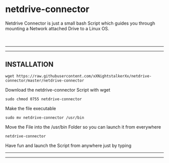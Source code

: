 
# netdrive-connector

Netdrive Connector is just a small bash Script which guides you through mounting a Network attached Drive to a Linux OS.
</br>
</br>
</br>

--------------------------------------------------------------------------------
--------------------------------------------------------------------------------

INSTALLATION
-

    wget https://raw.githubusercontent.com/xXNightstalkerXx/netdrive-connector/master/netdrive-connector
Download the netdrive-connector Script with wget

    sudo chmod 0755 netdrive-connector
Make the file executable

    sudo mv netdrive-connector /usr/bin
Move the File into the /usr/bin Folder so you can launch it from everywhere

    netdrive-connector
Have fun and launch the Script from anywhere just by typing

---------------------------------------------------------------------------------
---------------------------------------------------------------------------------
